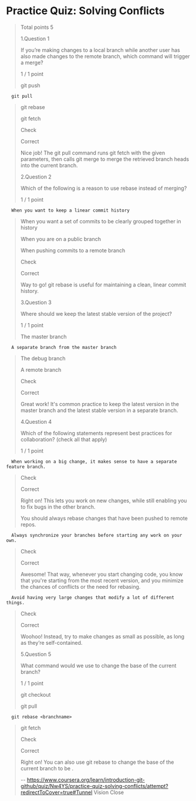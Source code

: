 # Practice Quiz: Solving Conflicts
> 
> Total points 5
> 
>  1.Question 1
> 
> If you’re making changes to a local branch while another user has also made changes to the remote branch, which command will trigger a merge?
> 
> 1 / 1 point 
> 
>  git push 
> 

      git pull 
> 
>  git rebase 
> 
>  git fetch 
> 
> Check
> 
> Correct
> 
> Nice job! The git pull command runs git fetch with the given parameters, then calls git merge to merge the retrieved branch heads into the current branch.
> 
>  2.Question 2
> 
> Which of the following is a reason to use rebase instead of merging?
> 
> 1 / 1 point 
> 

      When you want to keep a linear commit history 
> 
>  When you want a set of commits to be clearly grouped together in history 
> 
>  When you are on a public branch 
> 
>  When pushing commits to a remote branch 
> 
> Check
> 
> Correct
> 
> Way to go! git rebase is useful for maintaining a clean, linear commit history.
> 
>  3.Question 3
> 
> Where should we keep the latest stable version of the project?
> 
> 1 / 1 point 
> 
>  The master branch 
> 

      A separate branch from the master branch 
> 
>  The debug branch 
> 
>  A remote branch 
> 
> Check
> 
> Correct
> 
> Great work! It's common practice to keep the latest version in the master branch and the latest stable version in a separate branch.
> 
>  4.Question 4
> 
> Which of the following statements represent best practices for collaboration? (check all that apply)
> 
> 1 / 1 point 
> 

      When working on a big change, it makes sense to have a separate feature branch. 
> 
> Check
> 
> Correct
> 
> Right on! This lets you work on new changes, while still enabling you to fix bugs in the other branch.
> 
>  You should always rebase changes that have been pushed to remote repos. 
> 

      Always synchronize your branches before starting any work on your own. 
> 
> Check
> 
> Correct
> 
> Awesome! That way, whenever you start changing code, you know that you're starting from the most recent version, and you minimize the chances of conflicts or the need for rebasing.
> 

      Avoid having very large changes that modify a lot of different things. 
> 
> Check
> 
> Correct
> 
> Woohoo! Instead, try to make changes as small as possible, as long as they’re self-contained.
> 
>  5.Question 5
> 
> What command would we use to change the base of the current branch?
> 
> 1 / 1 point 
> 
>  git checkout <branchname> 
> 
>  git pull 
> 

      git rebase <branchname> 
> 
>  git fetch 
> 
> Check
> 
> Correct
> 
> Right on! You can also use git rebase <branchname> to change the base of the current branch to be <branchname>.
>
> -- https://www.coursera.org/learn/introduction-git-github/quiz/Nw4YS/practice-quiz-solving-conflicts/attempt?redirectToCover=true#Tunnel Vision Close
